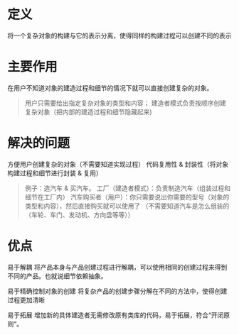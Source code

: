 # 定义
将一个复杂对象的构建与它的表示分离，使得同样的构建过程可以创建不同的表示

# 主要作用
在用户不知道对象的建造过程和细节的情况下就可以直接创建复杂的对象。

> 用户只需要给出指定复杂对象的类型和内容；
建造者模式负责按顺序创建复杂对象（把内部的建造过程和细节隐藏起来)

# 解决的问题
方便用户创建复杂的对象（不需要知道实现过程）
代码复用性 & 封装性（将对象构建过程和细节进行封装 & 复用）
> 例子：造汽车 & 买汽车。
工厂（建造者模式）：负责制造汽车（组装过程和细节在工厂内）
汽车购买者（用户）：你只需要说出你需要的型号（对象的类型和内容），然后直接购买就可以使用了
（不需要知道汽车是怎么组装的（车轮、车门、发动机、方向盘等等））

# 优点
易于解耦
将产品本身与产品创建过程进行解耦，可以使用相同的创建过程来得到不同的产品。也就说细节依赖抽象。

易于精确控制对象的创建
将复杂产品的创建步骤分解在不同的方法中，使得创建过程更加清晰

易于拓展
增加新的具体建造者无需修改原有类库的代码，易于拓展，符合“开闭原则“。